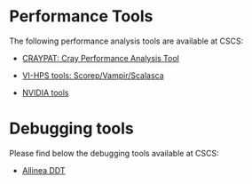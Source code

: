 # Performance Tools

The following performance analysis tools are available at CSCS:

* [CRAYPAT: Cray Performance Analysis Tool](craypat)

* [VI-HPS tools: Scorep/Vampir/Scalasca](vihps)

* [NVIDIA tools](nvidia)

# Debugging tools

Please find below the debugging tools available at CSCS:

* [Allinea DDT](ddt)
